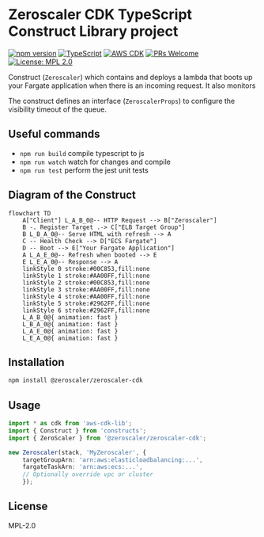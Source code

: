 # Zeroscaler CDK TypeScript Construct Library project

[![npm version](https://badge.fury.io/js/@zeroscaler%2Fzeroscaler-cdk.svg)](https://badge.fury.io/js/@zeroscaler%2Fzeroscaler-cdk)
[![TypeScript](https://img.shields.io/badge/TypeScript-5.8+-blue.svg)](https://www.typescriptlang.org/)
[![AWS CDK](https://img.shields.io/badge/AWS%20CDK-2.0+-orange.svg)](https://aws.amazon.com/cdk/)
[![PRs Welcome](https://img.shields.io/badge/PRs-welcome-brightgreen.svg)](http://makeapullrequest.com)
[![License: MPL 2.0](https://img.shields.io/badge/License-MPL%202.0-brightgreen.svg)](https://opensource.org/licenses/MPL-2.0)


Construct (`Zeroscaler`) which contains and deploys a lambda that boots up your Fargate application when there is an incoming request. It also monitors

The construct defines an interface (`ZeroscalerProps`) to configure the visibility timeout of the queue.

## Useful commands

* `npm run build`   compile typescript to js
* `npm run watch`   watch for changes and compile
* `npm run test`    perform the jest unit tests

## Diagram of the Construct

```mermaid
flowchart TD
    A["Client"] L_A_B_0@-- HTTP Request --> B["Zeroscaler"]
    B -. Register Target .-> C["ELB Target Group"]
    B L_B_A_0@-- Serve HTML with refresh --> A
    C -- Health Check --> D["ECS Fargate"]
    D -- Boot --> E["Your Fargate Application"]
    A L_A_E_0@-- Refresh when booted --> E
    E L_E_A_0@-- Response --> A
    linkStyle 0 stroke:#00C853,fill:none
    linkStyle 1 stroke:#AA00FF,fill:none
    linkStyle 2 stroke:#00C853,fill:none
    linkStyle 3 stroke:#AA00FF,fill:none
    linkStyle 4 stroke:#AA00FF,fill:none
    linkStyle 5 stroke:#2962FF,fill:none
    linkStyle 6 stroke:#2962FF,fill:none
    L_A_B_0@{ animation: fast } 
    L_B_A_0@{ animation: fast } 
    L_A_E_0@{ animation: fast } 
    L_E_A_0@{ animation: fast }
```

## Installation

```bash
npm install @zeroscaler/zeroscaler-cdk
```

## Usage

```typescript
import * as cdk from 'aws-cdk-lib';
import { Construct } from 'constructs';
import { ZeroScaler } from '@zeroscaler/zeroscaler-cdk';

new Zeroscaler(stack, 'MyZeroscaler', {
    targetGroupArn: 'arn:aws:elasticloadbalancing:...',
    fargateTaskArn: 'arn:aws:ecs:...',
    // Optionally override vpc or cluster
    });
```

## License

MPL-2.0